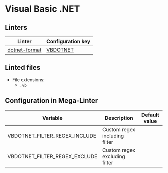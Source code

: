 <!-- markdownlint-disable MD003 MD020 MD033 MD041 -->
<!-- Generated by .automation/build.py, please do not update manually -->
<!-- Instead, update descriptor file at https://github.com/nvuillam/mega-linter/tree/master/megalinter/descriptors/vbdotnet.yml -->
# Visual Basic .NET

## Linters

| Linter | Configuration key |
| ------ | ----------------- |
| [dotnet-format](vbdotnet_dotnet_format.md) | [VBDOTNET](vbdotnet_dotnet_format.md) |

## Linted files

- File extensions:
  - `.vb`

## Configuration in Mega-Linter

| Variable | Description | Default value |
| ----------------- | -------------- | -------------- |
| VBDOTNET_FILTER_REGEX_INCLUDE | Custom regex including filter |  |
| VBDOTNET_FILTER_REGEX_EXCLUDE | Custom regex excluding filter |  |

